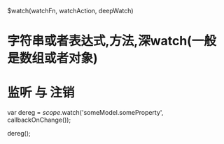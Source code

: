 $watch(watchFn, watchAction, deepWatch)

# 字符串或者表达式,方法,深watch(一般是数组或者对象)

# 监听 与 注销 

var dereg = $scope.$watch('someModel.someProperty', callbackOnChange());


dereg();
